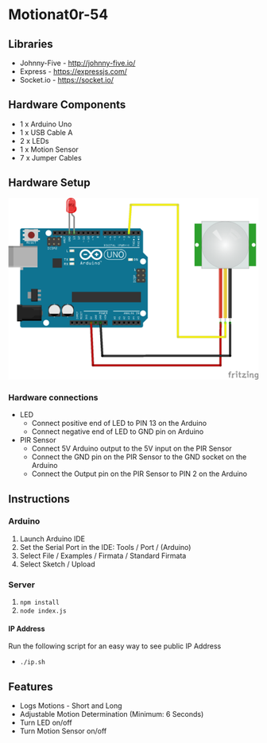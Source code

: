 # Motionat0r-54

## Libraries
* Johnny-Five -  http://johnny-five.io/
* Express - https://expressjs.com/
* Socket.io - https://socket.io/

## Hardware Components
* 1 x Arduino Uno
* 1 x USB Cable A
* 2 x LEDs
* 1 x Motion Sensor
* 7 x Jumper Cables

## Hardware Setup
![Hardware diagram](https://github.com/ljket1/Motionat0r-54/blob/master/Hardware%20diagram.png)
### Hardware connections
* LED 
	* Connect positive end of LED to PIN 13 on the Arduino
	* Connect negative end of LED to GND pin on Arduino
* PIR Sensor
	* Connect 5V Arduino output to the 5V input on the PIR Sensor
	* Connect the GND pin on the PIR Sensor to the GND socket on the Arduino
	* Connect the Output pin on the PIR Sensor to PIN 2 on the Arduino

## Instructions
### Arduino
1. Launch Arduino IDE
2. Set the Serial Port in the IDE: Tools / Port / (Arduino)
3. Select File / Examples / Firmata / Standard Firmata
4. Select Sketch / Upload

### Server
1. `npm install`
2. `node index.js`

#### IP Address
Run the following script for an easy way to see public IP Address
* `./ip.sh`

## Features
* Logs Motions - Short and Long
* Adjustable Motion Determination (Minimum: 6 Seconds)
* Turn LED on/off
* Turn Motion Sensor on/off

